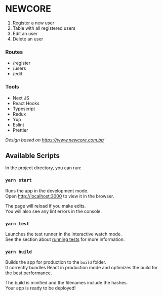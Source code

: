 # NEWCORE

<ol>
  <li>Register a new user</li>
  <li>Table with all registered users</li>
  <li>Edit an user</li>
  <li>Delete an user</li>
</ol>

### Routes

<ul>
  <li>/register</li>
  <li>/users</li>
  <li>/edit</li>
</ul>

### Tools

<ul>
  <li>Next JS</li>
  <li>React Hooks</li>
  <li>Typescript</li>
  <li>Redux</li>
  <li>Yup</li>
  <li>Eslint</li>
  <li>Prettier</li>
</ul>

*Design based on https://www.newcore.com.br/*

## Available Scripts

In the project directory, you can run:

### `yarn start`

Runs the app in the development mode.<br />
Open [http://localhost:3000](http://localhost:3000) to view it in the browser.

The page will reload if you make edits.<br />
You will also see any lint errors in the console.

### `yarn test`

Launches the test runner in the interactive watch mode.<br />
See the section about [running tests](https://facebook.github.io/create-react-app/docs/running-tests) for more information.

### `yarn build`

Builds the app for production to the `build` folder.<br />
It correctly bundles React in production mode and optimizes the build for the best performance.

The build is minified and the filenames include the hashes.<br />
Your app is ready to be deployed!
